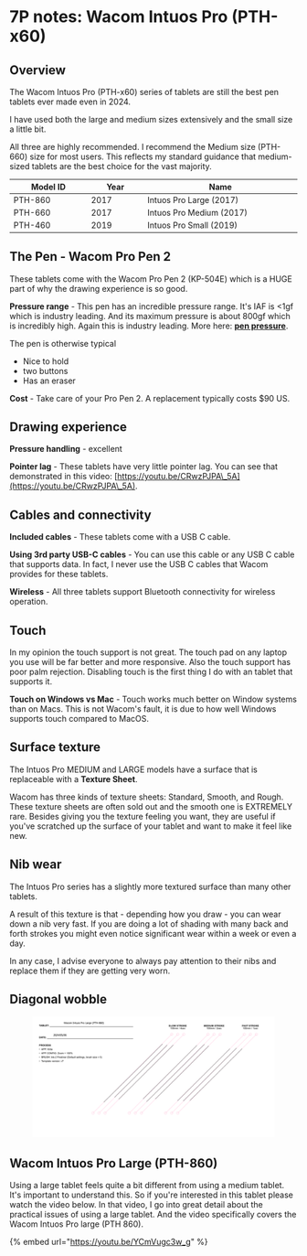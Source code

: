 # 7P notes: Wacom Intuos Pro (PTH-x60)

## Overview

The Wacom Intuos Pro (PTH-x60) series of tablets are still the best pen tablets ever made even in 2024.

I have used both the large and medium sizes extensively and the small size a little bit.

All three are highly recommended. I recommend the Medium size (PTH-660) size for most users. This reflects my standard guidance that medium-sized tablets are the best choice for the vast majority.



<table><thead><tr><th width="131">Model ID</th><th width="90.39344262295083">Year</th><th width="279">Name</th></tr></thead><tbody><tr><td>PTH-860</td><td>2017</td><td>Intuos Pro Large (2017)</td></tr><tr><td>PTH-660</td><td>2017</td><td>Intuos Pro Medium (2017)</td></tr><tr><td>PTH-460</td><td>2019</td><td>Intuos Pro Small (2019)</td></tr></tbody></table>

## The Pen - Wacom Pro Pen 2

These tablets come with the Wacom Pro Pen 2 (KP-504E) which is a HUGE part of why the drawing experience is so good.&#x20;

**Pressure range** - This pen has an incredible pressure range. It's IAF is <1gf which is industry leading. And its maximum pressure is about 800gf which is incredibly high. Again this is industry leading. More here: [**pen pressure**](../../../guides/core-features/pen-pressure.md).

The pen is otherwise typical

* Nice to hold
* two buttons
* Has an eraser

**Cost** - Take care of your Pro Pen 2. A replacement typically costs $90 US. &#x20;

## **Drawing experience**

**Pressure handling** - excellent&#x20;

**Pointer lag** - These tablets have very little pointer lag. You can see that demonstrated in this video: [https://youtu.be/CRwzPJPA\_5A](https://youtu.be/CRwzPJPA\_5A).

## Cables and connectivity

**Included cables** - These tablets come with a USB C cable.&#x20;

**Using 3rd party USB-C cables** -  You can use this cable or any USB C cable that supports data. In fact, I never use the USB C cables that Wacom provides for these tablets.

**Wireless** - All three tablets support Bluetooth connectivity for wireless operation.&#x20;

## Touch

In my opinion the touch support is not great. The touch pad on any laptop you use will be far better and more responsive. Also the touch support has poor palm rejection. Disabling touch is the first thing I do with an tablet that supports it.

**Touch on Windows vs Mac** - Touch works much better on Window systems than on Macs. This is not Wacom's fault, it is due to how well Windows supports touch compared to MacOS.

## Surface texture

The Intuos Pro MEDIUM and LARGE models have a surface that is replaceable with a **Texture Sheet**.

Wacom has three kinds of texture sheets: Standard, Smooth, and Rough. These texture sheets are often sold out and the smooth one is EXTREMELY rare. Besides giving you the texture feeling you want, they are useful if you've scratched up the surface of your tablet and want to make it feel like new.

## Nib wear <a href="#nib-wear" id="nib-wear"></a>

The Intuos Pro series has a slightly more textured surface than many other tablets.

A result of this texture is that - depending how you draw - you can wear down a nib very fast. If you are doing a lot of shading with many back and forth strokes you might even notice significant wear within a week or even a day.

In any case, I advise everyone to always pay attention to their nibs and replace them if they are getting very worn.

## Diagonal wobble

<figure><img src="../../../.gitbook/assets/Wobble Wacom Intuos Pro Large (PTH-860).png" alt=""><figcaption></figcaption></figure>

## Wacom Intuos Pro Large (PTH-860)

Using a large tablet feels quite a bit different from using a medium tablet. It's important to understand this. So if you're interested in this tablet please watch the video below. In that video, I go into great detail about the practical issues of using a large tablet. And the video specifically covers the Wacom Intuos Pro large (PTH 860).

{% embed url="https://youtu.be/YCmVugc3w_g" %}

